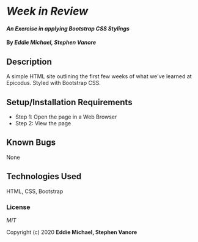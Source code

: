 # _Week in Review_

#### _An Exercise in applying Bootstrap CSS Stylings_

#### By _**Eddie Michael, Stephen Vanore**_

## Description

A simple HTML site outlining the first few weeks of what we've learned at Epicodus.  Styled with Bootstrap CSS. 

## Setup/Installation Requirements

* Step 1: Open the page in a Web Browser
* Step 2: View the page

## Known Bugs

None

## Technologies Used

HTML, CSS, Bootstrap

### License

*MIT*

Copyright (c) 2020 **Eddie Michael, Stephen Vanore**